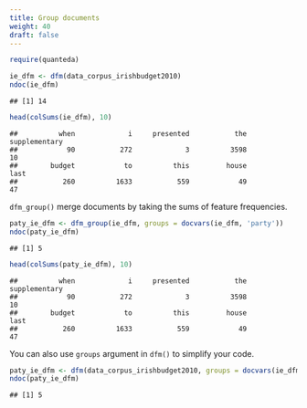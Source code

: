 ```yaml
---
title: Group documents
weight: 40
draft: false
---
```



```r
require(quanteda)
```


```r
ie_dfm <- dfm(data_corpus_irishbudget2010)
ndoc(ie_dfm)
```

```
## [1] 14
```

```r
head(colSums(ie_dfm), 10)
```

```
##          when             i     presented           the supplementary 
##            90           272             3          3598            10 
##        budget            to          this         house          last 
##           260          1633           559            49            47
```

`dfm_group()` merge documents by taking the sums of feature frequencies.


```r
paty_ie_dfm <- dfm_group(ie_dfm, groups = docvars(ie_dfm, 'party'))
ndoc(paty_ie_dfm)
```

```
## [1] 5
```

```r
head(colSums(paty_ie_dfm), 10)
```

```
##          when             i     presented           the supplementary 
##            90           272             3          3598            10 
##        budget            to          this         house          last 
##           260          1633           559            49            47
```

You can also use `groups` argument in `dfm()` to simplify your code. 


```r
paty_ie_dfm <- dfm(data_corpus_irishbudget2010, groups = docvars(ie_dfm, "party"))
ndoc(paty_ie_dfm)
```

```
## [1] 5
```


